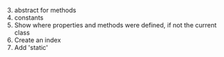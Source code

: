 3. abstract for methods
4. constants
6. Show where properties and methods were defined, if not the current class
7. Create an index
9. Add 'static'
